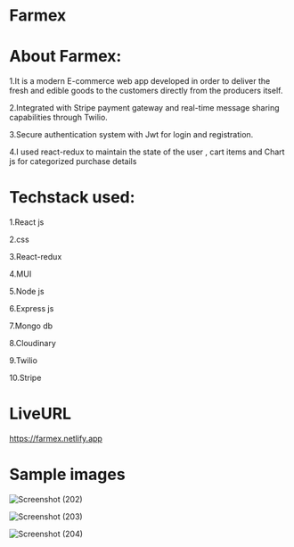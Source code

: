 # Farmex

# About Farmex:
  1.It is a modern E-commerce web app developed in order to deliver the fresh and edible goods to the customers directly from the producers itself.

  2.Integrated with Stripe payment gateway and real-time message sharing capabilities through Twilio.

  3.Secure authentication system with Jwt for login and registration.
  
  4.I used react-redux to maintain the state of the user , cart items and Chart js for categorized purchase details

# Techstack used:
  1.React js

  2.css

  3.React-redux

  4.MUI

  5.Node js

  6.Express js

  7.Mongo db

  8.Cloudinary

  9.Twilio

  10.Stripe

# LiveURL 
  https://farmex.netlify.app

# Sample images

![Screenshot (202)](https://github.com/Kishore-7n/Farmex/assets/115572239/0e959549-bafa-4501-a138-73057f42d369)


![Screenshot (203)](https://github.com/Kishore-7n/Farmex/assets/115572239/6ff3fef7-9a2c-4e9d-84c2-a532629af977)



![Screenshot (204)](https://github.com/Kishore-7n/Farmex/assets/115572239/479e0649-07b3-4b6c-b2dc-aa1d42ecfe9d)




  
